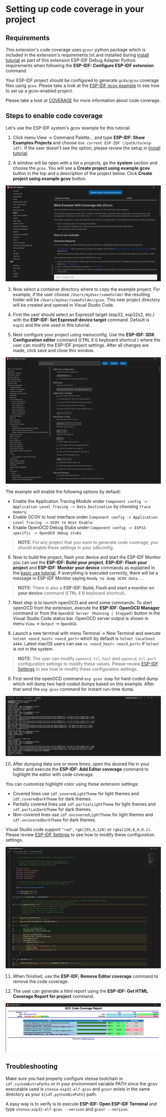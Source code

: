 # Setting up code coverage in your project

## Requirements

This extension's code coverage uses `gcovr` python package which is included in the extension's requirements.txt and installed during [install tutorial](./install.md) as part of this extension ESP-IDF Debug Adapter Python requirements when following the **ESP-IDF: Configure ESP-IDF extension** command.

Your ESP-IDF project should be configured to generate `gcda/gcno` coverage files using `gcov`. Please take a look at the [ESP-IDF gcov example](https://github.com/espressif/esp-idf/tree/master/examples/system/gcov) to see how to set up a gcov-enabled project.

Please take a look at [COVERAGE](../COVERAGE.md) for more information about code coverage.

## Steps to enable code coverage

Let's use the ESP-IDF system's gcov example for this tutorial.

1. Click menu View -> Command Palette... and type **ESP-IDF: Show Examples Projects** and choose `Use current ESP-IDF (/path/to/esp-idf)`. If the user doesn't see the option, please review the setup in [Install tutorial](./install.md).

2. A window will be open with a list a projects, go the **system** section and choose the `gcov`. You will see a **Create project using example gcov** button in the top and a description of the project below. Click **Create project using example gcov** button.

<p align="center">
  <img src="../../media/coverage/gcov_example.png" alt="GCov example">
</p>

3. Now select a container directory where to copy the example project. For example, if the user choose `/Users/myUser/someFolder` the resulting folder will be `/Users/myUser/someFolder/gcov`. This new project directory will be created and opened in Visual Studio Code.

4. First the user should select an Espressif target (esp32, esp32s2, etc.) with the **ESP-IDF: Set Espressif device target** command. Default is `esp32` and the one used in this tutorial.

5. Next configure your project using menuconfig. Use the **ESP-IDF: SDK Configuration editor** command (<kbd>CTRL</kbd> <kbd>E</kbd> <kbd>G</kbd> keyboard shortcut ) where the user can modify the ESP-IDF project settings. After all changes are made, click save and close this window.

<p align="center">
  <img src="../../media/basic_use/gui_menuconfig.png" alt="GUI Menuconfig">
</p>

The example will enable the following options by default:

- Enable the Application Tracing Module under `Component config -> Application Level Tracing -> Data Destination` by choosing `Trace memory`.
- Enable GCOV to host interface under `Component config -> Application Level Tracing -> GCOV to Host Enable`.
- Enable OpenOCD Debug Stubs under `Component config -> ESP32-specific -> OpenOCD debug stubs`

> **NOTE:** For any project that you want to generate code coverage, you should enable these settings in your sdkconfig.

6. Now to build the project, flash your device and start the ESP-IDF Monitor you can use the **ESP-IDF: Build your project**, **ESP-IDF: Flash your project** and **ESP-IDF: Monitor your device** commands as explained in the [basic use tutorial](./basic_use.md). If everything is executed correctly, there will be a message in ESP-IDF Monitor saying `Ready to dump GCOV data...`

> **NOTE:** There is also a **ESP-IDF: Build, Flash and start a monitor on your device** command (<kbd>CTRL</kbd> <kbd>E</kbd> <kbd>D</kbd> keyboard shortcut).

7. Next step is to launch openOCD and send some commands. To start openOCD from the extension, execute the **ESP-IDF: OpenOCD Manager** command or from the `OpenOCD Server (Running | Stopped)` button in the Visual Studio Code status bar. OpenOCD server output is shown in menu `View` -> `Output` -> `OpenOCD`.

8. Launch a new terminal with menu Terminal -> New Terminal and execute `telnet <oocd_host> <oocd_port>` which by default is `telnet localhost 4444`. Latest macOS users can use `nc <oocd_host> <oocd_port>` if `telnet` is not in the system.

> **NOTE:** The user can modify `openocd.tcl.host` and `openocd.tcl.port` configuration settings to modify these values. Please review [ESP-IDF Settings](../SETTINGS.md) to see how to modify these configuration settings.

9. First send the openOCD command `esp gcov dump` for hard-coded dump which will dump two hard-coded dumps based on this example. After that send the `esp gcov` command for instant run-time dump.

<p align="center">
  <img src="../../media/coverage/oocd_cmds.png" alt="OpenOCD Commands">
</p>

10. After dumping data one or more times, open the desired file in your editor and execute the **ESP-IDF: Add Editor coverage** command to highlight the editor with code coverage.

You can customize highlight color using these extension settings:

- Covered lines use `idf.coveredLightTheme` for light themes and `idf.coveredDarkTheme` for dark themes.
- Partially covered lines use `idf.partialLightTheme` for light themes and `idf.partialDarkTheme` for dark themes.
- Non-covered lines use `idf.uncoveredLightTheme` for light themes and `idf.uncoveredDarkTheme` for dark themes.

Visual Studio code support `"red"`, `rgb(255,0,120)` or `rgba(120,0,0,0.1)`.
Please review [ESP-IDF Settings](../SETTINGS.md) to see how to modify these configuration settings.

<p align="center">
  <img src="../../media/coverage/editor_coverage.png" alt="Editor coverage">
</p>

11. When finished, use the **ESP-IDF; Remove Editor coverage** command to remove the code coverage.

12. The user can generate a html report using the **ESP-IDF: Get HTML Coverage Report for project** command.

<p align="center">
  <img src="../../media/coverage/html_report.png" alt="html report">
</p>

## Troubleshooting

Make sure you had properly configure xtensa toolchain in `idf.customExtraPaths` or in your environment variable PATH since the gcov executable used is `xtensa-esp32-elf-gcov` and `gcovr` exists in the same directory as your `${idf.pythonBinPath}` path.

A easy way is to verify is to execute **ESP-IDF: Open ESP-IDF Terminal** and type `xtensa-esp32-elf-gcov --version` and `gcovr --version`.
